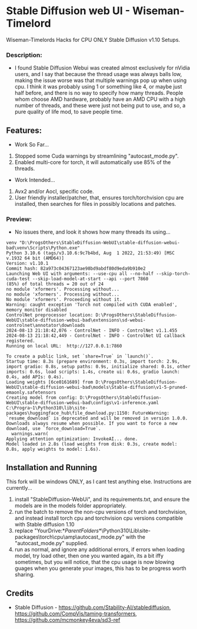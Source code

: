 # Stable Diffusion web UI - Wiseman-Timelord
Wiseman-Timelords Hacks for CPU ONLY Stable Diffusion v1.10 Setups.

### Description:
- I found Stable Diffusion Webui was created almost exclusively for nVidia users, and I say that because the thread usage was always balls low, making the issue worse was that multiple warnings pop up when using cpu. I think it was probably using 1 or something like 4, or maybe just half before, and there is no way to specify how many threads. People whom choose AMD hardware, probably have an AMD CPU with a high number of threads, and these were just not being put to use, and so, a pure quality of life mod, to save people time.

## Features:
- Work So Far...
1. Stopped some Cuda warnings by streamlining "autocast_mode.py".
2. Enabled multi-core for torch, it will automatically use 85% of the threads.
- Work Intended...
1. Avx2 and/or Aocl, specific code.
2. User friendly installer/patcher, that, ensures torch/torchvision cpu are installed, then searches for files in possibly locations and patches.

### Preview:
- No issues there, and look it shows how many threads its using...
```
venv "D:\ProgsOthers\StableDiffusion-WebUI\stable-diffusion-webui-bad\venv\Scripts\Python.exe"
Python 3.10.6 (tags/v3.10.6:9c7b4bd, Aug  1 2022, 21:53:49) [MSC v.1932 64 bit (AMD64)]
Version: v1.10.1
Commit hash: 82a973c04367123ae98bd9abdf80d9eda9b910e2
Launching Web UI with arguments: --use-cpu all --no-half --skip-torch-cuda-test --skip-load-model-at-start --api --port 7860
(85%) of total threads = 20 out of 24
no module 'xformers'. Processing without...
no module 'xformers'. Processing without...
No module 'xformers'. Proceeding without it.
Warning: caught exception 'Torch not compiled with CUDA enabled', memory monitor disabled
ControlNet preprocessor location: D:\ProgsOthers\StableDiffusion-WebUI\stable-diffusion-webui-bad\extensions\sd-webui-controlnet\annotator\downloads
2024-08-13 21:18:42,076 - ControlNet - INFO - ControlNet v1.1.455
2024-08-13 21:18:42,449 - ControlNet - INFO - ControlNet UI callback registered.
Running on local URL:  http://127.0.0.1:7860

To create a public link, set `share=True` in `launch()`.
Startup time: 8.3s (prepare environment: 0.3s, import torch: 2.9s, import gradio: 0.8s, setup paths: 0.9s, initialize shared: 0.1s, other imports: 0.6s, load scripts: 1.4s, create ui: 0.6s, gradio launch: 0.4s, add APIs: 0.4s).
Loading weights [6ce0161689] from D:\ProgsOthers\StableDiffusion-WebUI\stable-diffusion-webui-bad\models\Stable-diffusion\v1-5-pruned-emaonly.safetensors
Creating model from config: D:\ProgsOthers\StableDiffusion-WebUI\stable-diffusion-webui-bad\configs\v1-inference.yaml
C:\Progra~1\Python310\lib\site-packages\huggingface_hub\file_download.py:1150: FutureWarning: `resume_download` is deprecated and will be removed in version 1.0.0. Downloads always resume when possible. If you want to force a new download, use `force_download=True`.
  warnings.warn(
Applying attention optimization: InvokeAI... done.
Model loaded in 2.8s (load weights from disk: 0.3s, create model: 0.8s, apply weights to model: 1.6s).
```

## Installation and Running
This fork will be windows ONLY, as I cant test anything else. Instructions are currently...
1. install "StableDiffusion-WebUi", and its requirements.txt, and ensure the models are in the models folder appropriately.
2. run the batch to remove the non-cpu versions of torch and torchvision, and instead install torch cpu and torchvision cpu versions compatible with Stable diffusion 1.10
3. replace "YourDrive:\**ParentFolders**\Python310\Lib\site-packages\torch\cpu\amp\autocast_mode.py" with the "autocast_mode.py" supplied.
4. run as normal, and ignore any additional errors, if errors when loading model, try load other, then one you wanted again, its a bit iffy sometimes, but you will notice, that the cpu usage is now blowing guages when you generate your images, this has to be progress worth sharing.

## Credits
- Stable Diffusion - https://github.com/Stability-AI/stablediffusion, https://github.com/CompVis/taming-transformers, https://github.com/mcmonkey4eva/sd3-ref
